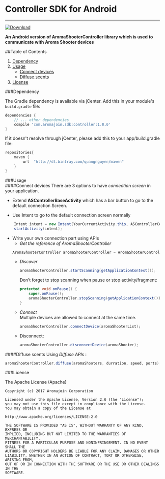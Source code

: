 # Controller SDK for Android
---------
[ ![Download](https://api.bintray.com/packages/quangnguyen/maven/controller-sdk/images/download.svg) ](https://bintray.com/quangnguyen/maven/controller-sdk/_latestVersion)

**An Android version of AromaShooterController library which is used to communicate with Aroma Shooter devices**  

##Table of Contents
1. [Dependency](https://github.com/aromajoin/controller-sdk-android#dependency)
2. [Usage](https://github.com/aromajoin/controller-sdk-android#usage)
    * [Connect devices](https://github.com/aromajoin/controller-sdk-android#connect-devices)
    * [Diffuse scents](https://github.com/aromajoin/controller-sdk-android#diffuse-scents)
3. [License](https://github.com/aromajoin/controller-sdk-android#license)

###Dependency  

The Gradle dependency is available via jCenter. 
Add this in your module's `build.gradle` file:

```gradle
dependencies {
    // ... other dependencies
    compile 'com.aromajoin.sdk:controller:1.0.0'
}
```
If it doesn't resolve through jCenter, please add this to your app/build.gradle file:

```gradle
repositories{
    maven {
        url  "http://dl.bintray.com/quangnguyen/maven"
    }
}
```

###Usage  
####Connect devices
There are 3 options to have *connection screen* in your application.  

* Extend **ASControllerBaseActivity** which has a bar button to go to the default connection Screen.  

* Use Intent to go to the default connection screen normally

```java
	Intent intent = new Intent(YourCurrentActivity.this, ASControllerConnectionActivity.class);  
	startActivity(intent);
```

* Write your own connection part using APIs  
    - *Get the reference of AromaShooterController*
    ```java
    AromaShooterController aromaShooterController = AromaShooterController.getInstance(); 
    ```
    - *Discover*  
    	```java
		aromaShooterController.startScanning(getApplicationContext());
		```  
		
		Don't forget to stop scanning when pause or stop activity/fragment:  
		```java
		protected void onPause() {
			super.onPause();
			aromaShooterController.stopScanning(getApplicationContext());
		}
		```
    - *Connect*  
	 	Multiple devices are allowed to connect at the same time.  
		
		```java
		aromaShooterController.connectDevice(aromaShooterList);  
		```
    - Disconnect:  
	 
	 	```java
		aromaShooterController.disconnectDevice(aromaShooter);  
		```
		

####Diffuse scents 
Using *Diffuse APIs*  :
```java
aromaShooterController.diffuse(aromaShooters, durration, speed, ports);
``` 

###License  

The Apache License (Apache)

    Copyright (c) 2017 Aromajoin Corporation

    Licensed under the Apache License, Version 2.0 (the "License");
    you may not use this file except in compliance with the License.
    You may obtain a copy of the License at

    http://www.apache.org/licenses/LICENSE-2.0

    THE SOFTWARE IS PROVIDED "AS IS", WITHOUT WARRANTY OF ANY KIND, EXPRESS OR
    IMPLIED, INCLUDING BUT NOT LIMITED TO THE WARRANTIES OF MERCHANTABILITY,
    FITNESS FOR A PARTICULAR PURPOSE AND NONINFRINGEMENT. IN NO EVENT SHALL THE
    AUTHORS OR COPYRIGHT HOLDERS BE LIABLE FOR ANY CLAIM, DAMAGES OR OTHER
    LIABILITY, WHETHER IN AN ACTION OF CONTRACT, TORT OR OTHERWISE, ARISING FROM,
    OUT OF OR IN CONNECTION WITH THE SOFTWARE OR THE USE OR OTHER DEALINGS IN THE
    SOFTWARE.
